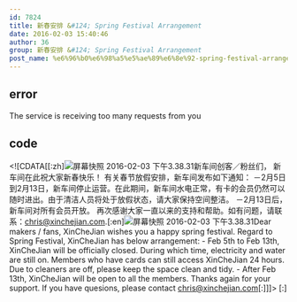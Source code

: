 ```yaml
---
id: 7824
title: 新春安排 &#124; Spring Festival Arrangement
date: 2016-02-03 15:40:46
author: 36
group: 新春安排 &#124; Spring Festival Arrangement
post_name: %e6%96%b0%e6%98%a5%e5%ae%89%e6%8e%92-spring-festival-arrangement
---
```


## error
The service is receiving too many requests from you

## code
 <!\[CDATA\[\[:zh\]![屏幕快照 2016-02-03 下午3.38.31](http://139.162.84.35/wp-content/uploads/2016/02/屏幕快照-2016-02-03-下午3.38.31.png)新车间创客／粉丝们， 新车间在此祝大家新春快乐！ 有关春节放假安排，新车间发布如下通知： －2月5日到2月13日，新车间停止运营。在此期间，新车间水电正常，有卡的会员仍然可以随时进出。由于清洁人员将处于放假状态，请大家保持空间整洁。 －2月13日后，新车间对所有会员开放。 再次感谢大家一直以来的支持和帮助。如有问题，请联系：chris@xinchejian.com.\[:en\]![屏幕快照 2016-02-03 下午3.38.31](http://139.162.84.35/wp-content/uploads/2016/02/屏幕快照-2016-02-03-下午3.38.31.png)Dear makers / fans, XinCheJian wishes you a happy spring festival. Regard to Spring Festival, XinCheJian has below arrangement: - Feb 5th to Feb 13th, XinCheJian will be officially closed. During which time, electricity and water are still on. Members who have cards can still access XinCheJian 24 hours. Due to cleaners are off, please keep the space clean and tidy. - After Feb 13th, XinCheJian will be open to all the members. Thanks again for your support. If you have quesions, please contact chris@xinchejian.com\[:\]\]\]> \[:\]
